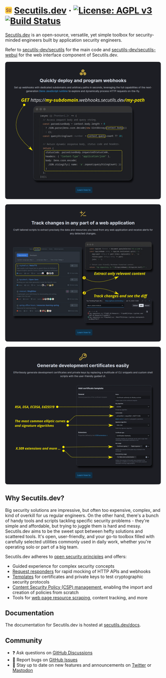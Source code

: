 # <img src="https://raw.githubusercontent.com/secutils-dev/secutils/main/assets/logo/secutils-logo-initials.png" alt="Secutils.dev" width="22"> [Secutils.dev](https://secutils.dev) &middot; [![License: AGPL v3](https://img.shields.io/badge/License-AGPL%20v3-blue.svg)](https://github.com/secutils-dev/secutils/blob/main/LICENSE) [![Build Status](https://github.com/secutils-dev/secutils/actions/workflows/ci.yml/badge.svg)](https://github.com/secutils-dev/secutils/actions)

[Secutils.dev](https://secutils.dev) is an open-source, versatile, yet simple toolbox for security-minded engineers built by application security engineers.

Refer to [secutils-dev/secutils](https://github.com/secutils-dev/secutils) for the main code and [secutils-dev/secutils-webui](https://github.com/secutils-dev/secutils-webui) for the web interface component of Secutils.dev.

![Secutils.dev Webhooks](https://github.com/secutils-dev/.github/blob/main/profile/webhooks.png?raw=true)

![Secutils.dev Web Scraping](https://github.com/secutils-dev/.github/blob/main/profile/web_scraping.png?raw=true)

![Secutils.dev Digital Certificates](https://github.com/secutils-dev/.github/blob/main/profile/digital_certificates.png?raw=true)

## Why Secutils.dev?

Big security solutions are impressive, but often too expensive, complex, and kind of overkill for us regular engineers. On the other hand, there's a bunch of handy tools and scripts tackling specific security problems - they're simple and affordable, but trying to juggle them is hard and messy. Secutils.dev aims to be the sweet spot between hefty solutions and scattered tools. It's open, user-friendly, and your go-to toolbox filled with carefully selected utilities commonly used in daily work, whether you're operating solo or part of a big team.

Secutils.dev adheres to [open security principles](https://en.wikipedia.org/wiki/Open_security) and offers:
* Guided experience for complex security concepts
* [Request responders](https://secutils.dev/docs/guides/webhooks) for rapid mocking of HTTP APIs and webhooks
* [Templates](https://secutils.dev/docs/guides/digital_certificates) for certificates and private keys to test cryptographic security protocols
* [Content Security Policy (CSP) management](https://secutils.dev/docs/guides/web_security/csp), enabling the import and creation of policies from scratch
* Tools for [web page resource scraping](https://secutils.dev/docs/guides/web_scraping/resources), content tracking, and more

## Documentation

The documentation for Secutils.dev is hosted at [secutils.dev/docs](https://secutils.dev/docs).

## Community

- ❓ Ask questions on [GitHub Discussions](https://github.com/orgs/secutils-dev/discussions)
- 🐛 Report bugs on [GitHub Issues](https://github.com/secutils-dev/secutils/issues)
- 📣 Stay up to date on new features and announcements on [Twitter](https://twitter.com/secutils) or [Mastodon](https://fosstodon.org/@secutils)
